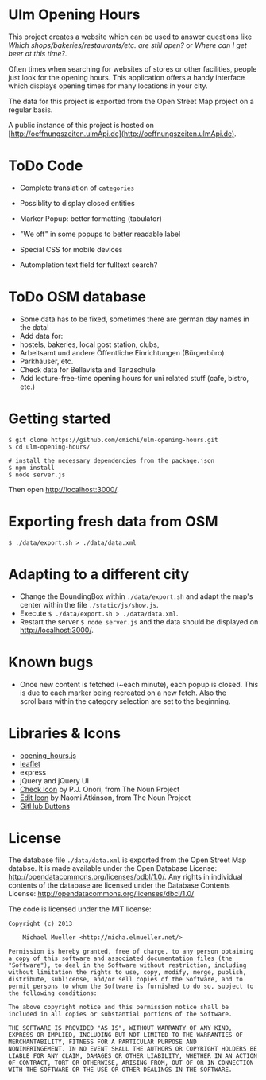 # Ulm Opening Hours

This project creates a website which can be used to answer questions 
like *Which shops/bakeries/restaurants/etc. are still open?* or
*Where can I get beer at this time?*.

Often times when searching for websites of stores or other facilities,
people just look for the opening hours. This application offers a handy
interface which displays opening times for many locations in your city.

The data for this project is exported from the Open Street Map project on a
regular basis. 

A public instance of this project is hosted on 
[http://oeffnungszeiten.ulmApi.de](http://oeffnungszeiten.ulmApi.de).


# ToDo Code

 * Complete translation of `categories`
 * Possiblity to display closed entities
 * Marker Popup: better formatting (tabulator)
 * "We off" in some popups to better readable label

 * Special CSS for mobile devices
 * Autompletion text field for fulltext search?

# ToDo OSM database

 * Some data has to be fixed, sometimes there are german day names in the data!
 * Add data for: 
  * hostels, bakeries, local post station, clubs, 
  * Arbeitsamt und andere Öffentliche Einrichtungen (Bürgerbüro)
  * Parkhäuser, etc.
 * Check data for Bellavista and Tanzschule
 * Add lecture-free-time opening hours for uni related stuff (cafe, bistro, etc.)


# Getting started

	$ git clone https://github.com/cmichi/ulm-opening-hours.git
	$ cd ulm-opening-hours/

	# install the necessary dependencies from the package.json
	$ npm install	
	$ node server.js

Then open [http://localhost:3000/](http://localhost:3000).


# Exporting fresh data from OSM

	$ ./data/export.sh > ./data/data.xml


# Adapting to a different city

 * Change the BoundingBox within `./data/export.sh` and adapt the map's
 center within the file `./static/js/show.js`.
 * Execute `$ ./data/export.sh > ./data/data.xml`.
 * Restart the server `$ node server.js` and the data should be displayed on [http://localhost:3000/](http://localhost:3000).


# Known bugs

 * Once new content is fetched (~each minute), each popup is closed. This
 is due to each marker being recreated on a new fetch. Also the scrollbars
 within the category selection are set to the beginning.


# Libraries & Icons

 * [opening_hours.js](https://github.com/AMDmi3/opening_hours.js/)
 * [leaflet](https://github.com/Leaflet/Leaflet)
 * express
 * jQuery and jQuery UI
 * [Check Icon](http://thenounproject.com/noun/check-mark/#icon-No2784) by P.J. Onori, from The Noun Project
 * [Edit Icon](http://thenounproject.com/noun/edit/#icon-No5587) by Naomi Atkinson, from The Noun Project
 * [GitHub Buttons](https://github.com/mdo/github-buttons)


# License

The database file `./data/data.xml` is exported from the Open Street Map
databse. It is made available under the Open Database License:
http://opendatacommons.org/licenses/odbl/1.0/. Any rights in individual
contents of the database are licensed under the Database Contents License:
http://opendatacommons.org/licenses/dbcl/1.0/

The code is licensed under the MIT license:

	Copyright (c) 2013

		Michael Mueller <http://micha.elmueller.net/>

	Permission is hereby granted, free of charge, to any person obtaining
	a copy of this software and associated documentation files (the
	"Software"), to deal in the Software without restriction, including
	without limitation the rights to use, copy, modify, merge, publish,
	distribute, sublicense, and/or sell copies of the Software, and to
	permit persons to whom the Software is furnished to do so, subject to
	the following conditions:

	The above copyright notice and this permission notice shall be
	included in all copies or substantial portions of the Software.

	THE SOFTWARE IS PROVIDED "AS IS", WITHOUT WARRANTY OF ANY KIND,
	EXPRESS OR IMPLIED, INCLUDING BUT NOT LIMITED TO THE WARRANTIES OF
	MERCHANTABILITY, FITNESS FOR A PARTICULAR PURPOSE AND
	NONINFRINGEMENT. IN NO EVENT SHALL THE AUTHORS OR COPYRIGHT HOLDERS BE
	LIABLE FOR ANY CLAIM, DAMAGES OR OTHER LIABILITY, WHETHER IN AN ACTION
	OF CONTRACT, TORT OR OTHERWISE, ARISING FROM, OUT OF OR IN CONNECTION
	WITH THE SOFTWARE OR THE USE OR OTHER DEALINGS IN THE SOFTWARE.



